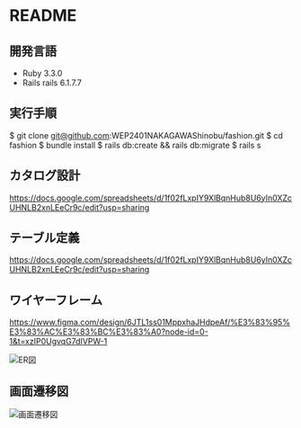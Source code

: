 # README

## 開発言語

- Ruby 3.3.0
- Rails rails 6.1.7.7

## 実行手順

$ git clone git@github.com:WEP2401NAKAGAWAShinobu/fashion.git
$ cd fashion
$ bundle install
$ rails db:create && rails db:migrate
$ rails s

## カタログ設計
https://docs.google.com/spreadsheets/d/1f02fLxpIY9XlBqnHub8U6yIn0XZcUHNLB2xnLEeCr9c/edit?usp=sharing

## テーブル定義
https://docs.google.com/spreadsheets/d/1f02fLxpIY9XlBqnHub8U6yIn0XZcUHNLB2xnLEeCr9c/edit?usp=sharing

## ワイヤーフレーム
https://www.figma.com/design/6JTL1ss01MppxhaJHdpeAf/%E3%83%95%E3%83%AC%E3%83%BC%E3%83%A0?node-id=0-1&t=xzIP0UgvqG7dIVPW-1

![ER図](https://github.com/WEP2401NAKAGAWAShinobu/fashion/assets/155955988/453aad61-5620-4124-bc7a-e893806864ce)

## 画面遷移図
![画面遷移図](https://github.com/WEP2401NAKAGAWAShinobu/fashion/assets/155955988/31e64035-0deb-4f38-b2d2-257a1675dbee)
